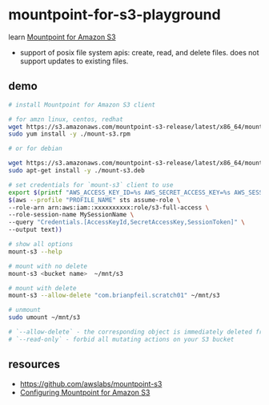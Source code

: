 # mountpoint-for-s3-playground

learn [Mountpoint for Amazon S3](https://github.com/awslabs/mountpoint-s3)

- support of posix file system apis: create, read, and delete files.  does not support updates to existing files.

## demo

```sh
# install Mountpoint for Amazon S3 client

# for amzn linux, centos, redhat
wget https://s3.amazonaws.com/mountpoint-s3-release/latest/x86_64/mount-s3.rpm
sudo yum install -y ./mount-s3.rpm

# or for debian

wget https://s3.amazonaws.com/mountpoint-s3-release/latest/x86_64/mount-s3.deb
sudo apt-get install -y ./mount-s3.deb

# set credentials for `mount-s3` client to use
export $(printf "AWS_ACCESS_KEY_ID=%s AWS_SECRET_ACCESS_KEY=%s AWS_SESSION_TOKEN=%s" \
$(aws --profile "PROFILE_NAME" sts assume-role \
--role-arn arn:aws:iam::xxxxxxxxxx:role/s3-full-access \
--role-session-name MySessionName \
--query "Credentials.[AccessKeyId,SecretAccessKey,SessionToken]" \
--output text))

# show all options
mount-s3 --help

# mount with no delete
mount-s3 <bucket name>  ~/mnt/s3

# mount with delete
mount-s3 --allow-delete "com.brianpfeil.scratch01" ~/mnt/s3

# unmount
sudo umount ~/mnt/s3

# `--allow-delete` - the corresponding object is immediately deleted from your S3 bucket.
# `--read-only` - forbid all mutating actions on your S3 bucket

```

## resources

- <https://github.com/awslabs/mountpoint-s3>
- [Configuring Mountpoint for Amazon S3](https://github.com/awslabs/mountpoint-s3/blob/main/doc/CONFIGURATION.md)
